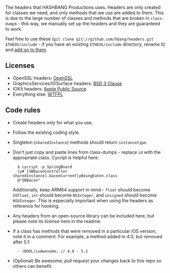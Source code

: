 The headers that HASHBANG Productions uses. Headers are only created for classes we need, and only methods that we use are added to them. This is due to the large number of classes and methods that are broken in `class-dump`s - this way, we manually set up the headers and they are guaranteed to work.

Feel free to use these (`git clone git://github.com/hbang/headers.git $THEOS/include` - if you have an existing `$THEOS/include` directory, rename it) and [add on to them](https://github.com/hbang/headers/pulls).

## Licenses
* OpenSSL headers: [OpenSSL](https://www.openssl.org/source/license.html)
* GraphicsServices/IOSurface headers: [BSD 3 Clause](http://opensource.org/licenses/BSD-3-Clause)
* IOKit headers: [Apple Public Source](http://www.opensource.apple.com/apsl)
* Everything else: [WTFPL](http://wtfpl.net)

## Code rules
* Create headers only for what you use.
* Follow the existing coding style.
* Singleton (`sharedInstance`) methods should return `instancetype`.
* Don't just copy and paste lines from class-dumps - replace `id` with the appropriate class. Cycript is helpful here:

        $ cycript -p SpringBoard
        cy# [SBBaconController sharedInstance].baconCurrentlyBeingEaten.class
        @"SBBacon"

    Additionally, keep ARM64 support in mind - `float` should become `CGFloat`, `int` should become `NSInteger`, and `unsigned` should become `NSUInteger`. This is especially important when using the headers as reference for hooking.
* Any headers from an open-source library can be included here, but please note its license here in the readme.
* If a class has methods that were removed in a particular iOS version, note it in a comment. For example, a method added in 4.0, but removed after 5.1:

        - (BOOL)isAwesome; // 4.0 - 5.1
* (Optional) Be awesome; pull request your changes back to this repo so others can benefit.
